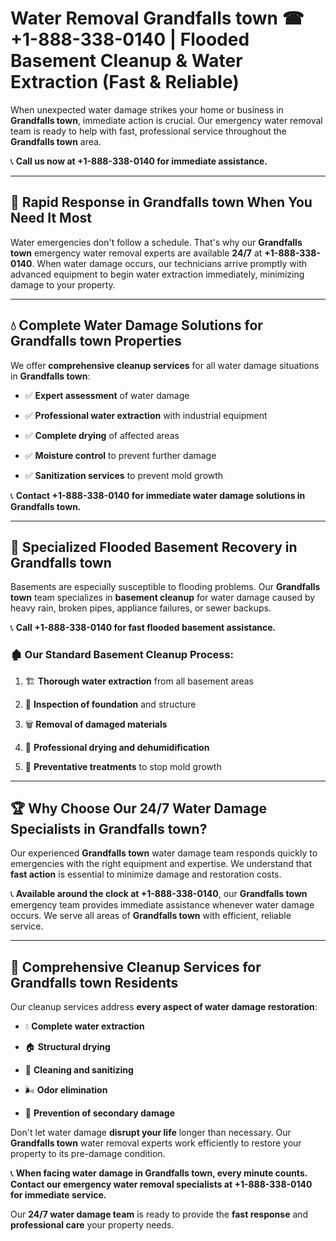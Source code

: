 # Water Removal Grandfalls town ☎ +1-888-338-0140 | Flooded Basement Cleanup & Water Extraction (Fast & Reliable)

When unexpected water damage strikes your home or business in **Grandfalls town**, immediate action is crucial. Our emergency water removal team is ready to help with fast, professional service throughout the **Grandfalls town** area. 

📞 **Call us now at +1-888-338-0140 for immediate assistance.**
---
## 🚀 Rapid Response in Grandfalls town When You Need It Most
Water emergencies don't follow a schedule. That's why our **Grandfalls town** emergency water removal experts are available **24/7** at **+1-888-338-0140**. When water damage occurs, our technicians arrive promptly with advanced equipment to begin water extraction immediately, minimizing damage to your property.
---
## 💧 Complete Water Damage Solutions for Grandfalls town Properties
We offer **comprehensive cleanup services** for all water damage situations in **Grandfalls town**:
- ✅ **Expert assessment** of water damage  
- ✅ **Professional water extraction** with industrial equipment  
- ✅ **Complete drying** of affected areas  
- ✅ **Moisture control** to prevent further damage  
- ✅ **Sanitization services** to prevent mold growth  
📞 **Contact +1-888-338-0140 for immediate water damage solutions in Grandfalls town.**
---
## 🌊 Specialized Flooded Basement Recovery in Grandfalls town
Basements are especially susceptible to flooding problems. Our **Grandfalls town** team specializes in **basement cleanup** for water damage caused by heavy rain, broken pipes, appliance failures, or sewer backups. 
📞 **Call +1-888-338-0140 for fast flooded basement assistance.**
### 🏚️ Our Standard Basement Cleanup Process:
1. 🏗️ **Thorough water extraction** from all basement areas  
2. 🔎 **Inspection of foundation** and structure  
3. 🗑️ **Removal of damaged materials**  
4. 💨 **Professional drying and dehumidification**  
5. 🚫 **Preventative treatments** to stop mold growth  
---
## 🏆 Why Choose Our 24/7 Water Damage Specialists in Grandfalls town?
Our experienced **Grandfalls town** water damage team responds quickly to emergencies with the right equipment and expertise. We understand that **fast action** is essential to minimize damage and restoration costs.
📞 **Available around the clock at +1-888-338-0140**, our **Grandfalls town** emergency team provides immediate assistance whenever water damage occurs. We serve all areas of **Grandfalls town** with efficient, reliable service.
---
## 🧹 Comprehensive Cleanup Services for Grandfalls town Residents
Our cleanup services address **every aspect of water damage restoration**:
- 💧 **Complete water extraction**  
- 🏠 **Structural drying**  
- 🧼 **Cleaning and sanitizing**  
- 🌬️ **Odor elimination**  
- 🚫 **Prevention of secondary damage**  
Don't let water damage **disrupt your life** longer than necessary. Our **Grandfalls town** water removal experts work efficiently to restore your property to its pre-damage condition.
📞 **When facing water damage in Grandfalls town, every minute counts. Contact our emergency water removal specialists at +1-888-338-0140 for immediate service.**
Our **24/7 water damage team** is ready to provide the **fast response** and **professional care** your property needs.
